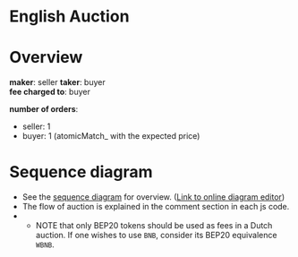 English Auction
===============

# Overview

**maker**: seller 
**taker**: buyer  
**fee charged to**: buyer  

**number of orders**:  
- seller: 1
- buyer: 1 (atomicMatch_ with the expected price)


# Sequence diagram

- See the [sequence diagram](./DutchAuction.png) for overview. ([Link to online diagram editor](https://online.visual-paradigm.com/community/share/taureum-diagram-n9ebhlvip))
- The flow of auction is explained in the comment section in each js code.
- - NOTE that only BEP20 tokens should be used as fees in a Dutch auction. If one wishes to use `BNB`, consider its BEP20 equivalence `WBNB`.